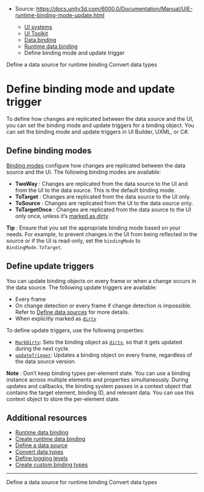 * Source: https://docs.unity3d.com/6000.0/Documentation/Manual/UIE-runtime-binding-mode-update.html

  * [UI systems](https://docs.unity3d.com/6000.0/Documentation/Manual/UIToolkits.html)
  * [UI Toolkit](https://docs.unity3d.com/6000.0/Documentation/Manual/UIElements.html)
  * [Data binding](https://docs.unity3d.com/6000.0/Documentation/Manual/UIE-data-binding.html)
  * [Runtime data binding](https://docs.unity3d.com/6000.0/Documentation/Manual/UIE-runtime-binding.html)
  * Define binding mode and update trigger


[](https://docs.unity3d.com/6000.0/Documentation/Manual/UIE-runtime-binding-define-data-source.html)
Define a data source for runtime binding
[](https://docs.unity3d.com/6000.0/Documentation/Manual/UIE-runtime-binding-data-type-conversion.html)
Convert data types
# Define binding mode and update trigger
To define how changes are replicated between the data source and the UI, you can set the binding mode and update triggers for a binding object. You can set the binding mode and update triggers in UI Builder, UXML, or C#.
## Define binding modes
[Binding modes](https://docs.unity3d.com/6000.0/Documentation/ScriptReference/UIElements.BindingMode.html) configure how changes are replicated between the data source and the UI. The following binding modes are available:
  * **TwoWay** : Changes are replicated from the data source to the UI and from the UI to the data source. This is the default binding mode.
  * **ToTarget** : Changes are replicated from the data source to the UI only.
  * **ToSource** : Changes are replicated from the UI to the data source only.
  * **ToTargetOnce** : Changes are replicated from the data source to the UI only once, unless it’s [marked as dirty](https://docs.unity3d.com/6000.0/Documentation/ScriptReference/UIElements.Binding.MarkDirty.html).


**Tip** : Ensure that you set the appropriate binding mode based on your needs. For example, to prevent changes in the UI from being reflected in the source or if the UI is read-only, set the `bindingMode` to `BindingMode.ToTarget`.
## Define update triggers
You can update binding objects on every frame or when a change occurs in the data source. The following update triggers are available:
  * Every frame
  * On change detection or every frame if change detection is impossible. Refer to [Define data sources](https://docs.unity3d.com/6000.0/Documentation/Manual/UIE-runtime-binding-define-data-source.html) for more details.
  * When explicitly marked as [`dirty`](https://docs.unity3d.com/6000.0/Documentation/ScriptReference/UIElements.Binding-isDirty.html)


To define update triggers, use the following properties:
  * [`MarkDirty`](https://docs.unity3d.com/6000.0/Documentation/ScriptReference/UIElements.Binding.MarkDirty.html): Sets the binding object as [`dirty`](https://docs.unity3d.com/6000.0/Documentation/ScriptReference/UIElements.Binding-isDirty.html), so that it gets updated during the next cycle.
  * [`updateTrigger`](https://docs.unity3d.com/6000.0/Documentation/ScriptReference/UIElements.Binding-updateTrigger.html): Updates a binding object on every frame, regardless of the data source version.


**Note** : Don’t keep binding types per-element state. You can use a binding instance across multiple elements and properties simultaneously. During updates and callbacks, the binding system passes in a context object that contains the target element, binding ID, and relevant data. You can use this context object to store the per-element state.
## Additional resources
  * [Runtime data binding](https://docs.unity3d.com/6000.0/Documentation/Manual/UIE-runtime-binding.html)
  * [Create runtime data binding](https://docs.unity3d.com/6000.0/Documentation/Manual/UIE-runtime-binding-types.html)
  * [Define a data source](https://docs.unity3d.com/6000.0/Documentation/Manual/UIE-runtime-binding-define-data-source.html)
  * [Convert data types](https://docs.unity3d.com/6000.0/Documentation/Manual/UIE-runtime-binding-data-type-conversion.html)
  * [Define logging levels](https://docs.unity3d.com/6000.0/Documentation/Manual/UIE-runtime-binding-logging-levels.html)
  * [Create custom binding types](https://docs.unity3d.com/6000.0/Documentation/Manual/UIE-runtime-binding-custom-types.html)


* * *
[](https://docs.unity3d.com/6000.0/Documentation/Manual/UIE-runtime-binding-define-data-source.html)
Define a data source for runtime binding
[](https://docs.unity3d.com/6000.0/Documentation/Manual/UIE-runtime-binding-data-type-conversion.html)
Convert data types
